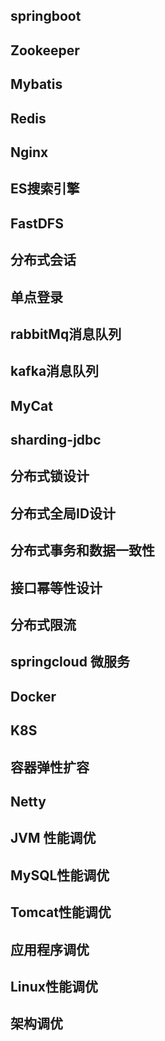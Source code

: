 ## springboot

## Zookeeper

## Mybatis

## Redis

## Nginx

## ES搜索引擎

## FastDFS

## 分布式会话

## 单点登录

## rabbitMq消息队列

## kafka消息队列

## MyCat

## sharding-jdbc

## 分布式锁设计

## 分布式全局ID设计

## 分布式事务和数据一致性

## 接口幂等性设计

## 分布式限流

## springcloud 微服务

## Docker

## K8S

## 容器弹性扩容

## Netty

## JVM 性能调优

## MySQL性能调优

## Tomcat性能调优

## 应用程序调优

## Linux性能调优

## 架构调优
